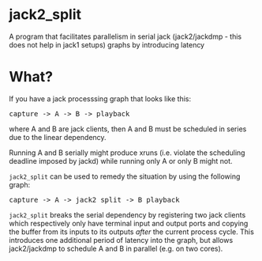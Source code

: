 # jack2_split

A program that facilitates parallelism in serial jack (jack2/jackdmp - this does not help in jack1 setups) graphs by introducing latency

# What?

If you have a jack processsing graph that looks like this:

<pre>
capture -> A -> B -> playback
</pre>

where A and B are jack clients, then A and B must be scheduled in series due to the linear dependency.

Running A and B serially might produce xruns (i.e. violate the scheduling deadline imposed by jackd) while running only A or only B might not.

<code>jack2_split</code> can be used to remedy the situation by using the following graph:

<pre>
capture -> A -> jack2_split -> B playback
</pre>

<code>jack2_split</code> breaks the serial dependency by registering two jack clients which respectively only have terminal input and output ports and copying the buffer from its inputs to its outputs _after_ the current process cycle. This introduces one additional period of latency into the graph, but allows jack2/jackdmp to schedule A and B in parallel (e.g. on two cores).
